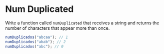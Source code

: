 # Num Duplicated

Write a function called `numDuplicated` that receives a string and returns the number of characters that appear more than once.

```javascript
numDuplicados("abcaa"); // 1
numDuplicados("abab"); // 2
numDuplicados("abc"); // 0 
```

